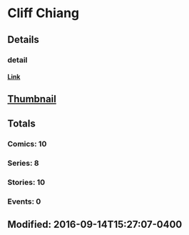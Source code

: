 # Cliff  Chiang 
## Details
### detail
#### [Link](http://marvel.com/comics/creators/8247/cliff_chiang?utm_campaign=apiRef&utm_source=225578a89fc76f3d20fbffda5d17a88d)
## [Thumbnail](http://i.annihil.us/u/prod/marvel/i/mg/b/40/image_not_available.jpg)
## Totals
### Comics: 10
### Series: 8
### Stories: 10
### Events: 0
## Modified: 2016-09-14T15:27:07-0400